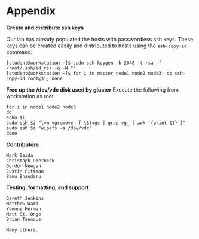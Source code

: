 # Appendix

**Create and distribute ssh keys**

Our lab has already populated the hosts with passwordless ssh keys. These keys can be created easily and distributed to hosts using the `ssh-copy-id` command:
```
[student@workstation ~]$ sudo ssh-keygen -b 2048 -t rsa -f /root/.ssh/id_rsa -q -N ""
[student@workstation ~]$ for i in master node1 node2 node3; do ssh-copy-id root@$i; done
```

**Free up the /dev/vdc disk used by gluster**
Execute the following from workstation as root
```
for i in node1 node2 node3
do
echo $i
sudo ssh $i "lvm vgremove -f \$(vgs | grep vg_ | awk '{print $1}')"
sudo ssh $i "wipefs -a /dev/vdc"
done
```

**Contributors**
```
Mark Seida
Christoph Doerbeck
Gordon Keegan
Justin Pittman
Banu Bhandaru
```
**Testing, formatting, and support**
```
Gareth Jenkins
Matthew Ward
Yvonne Herman
Matt St. Onge
Brian Tannous

Many others. 
```
